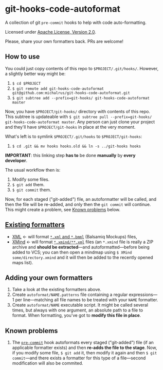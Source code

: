 git-hooks-code-autoformat
=========================

A collection of git `pre-commit` hooks to help with code auto-formatting.

Licensed under [Apache License, Version 2.0](http://www.apache.org/licenses/LICENSE-2.0.html).

Please, share your own formatters back. PRs are welcome!

How to use
----------
You could just copy contents of this repo to `$PROJECT/.git/hooks/`. However, a slightly better way might be:

1. `$ cd $PROJECT`
1. `$ git remote add git-hooks-code-autoformat git@github.com:michalrus/git-hooks-code-autoformat.git`
1. `$ git subtree add --prefix=git-hooks/ git-hooks-code-autoformat master`

Now, you have `$PROJECT/git-hooks/` directory with contents of this repo. This subtree is updateable with `$ git subtree pull --prefix=git-hooks/ git-hooks-code-autoformat master`. Any person can just clone your project and they'll have `$PROJECT/git-hooks` in place at the very moment.

What's left is to symlink `$PROJECT/.git/hooks` to `$PROJECT/git-hooks`:

1. `$ cd .git && mv hooks hooks.old && ln -s ../git-hooks hooks`

**IMPORTANT**: this linking step **has to** be done **manually** by **every developer**.

The usual workflow then is:

1. Modify some files.
1. `$ git add` them.
1. `$ git commit` them.

Now, for each staged ("git-added") file, an autoformatter will be called, and then the file will be re-added, and only then the `git commit` will continue. This might create a problem, see [Known problems](#known-problems) below.

[Existing formatters](/autoformat)
-------------------

* [XML](/autoformat/xml) ← will format [`*.xml` and `*.bmml`](/autoformat/xml.patterns) (Balsamiq Mockups) files,
* [XMind](/autoformat/xmind) ← will format [`*.xmind/**.xml`](/autoformat/xmind.patterns) files (an `*.xmind` file is really a ZIP archive and **should be extracted**—and autoformatted—before being added to VCS; you can then open a mindmap using `$ XMind some/directory.xmind` and it will then be added to the recently opened maps list).

Adding your own formatters
--------------------------

1. Take a look at the existing formatters above.
2. Create `autoformat/NAME.patterns` file containing a regular expressions—1 per line—matching all file names to be treated with your `NAME` formatter.
3. Create `autoformat/NAME` executable script. It might be called several times, but always with one argument, an absolute path to a file to format. When formatting, you've got to **modify this file in place**.

Known problems
--------------

1. The [`pre-commit`](/pre-commit) hook autoformats every staged ("git-added") file (if an applicable formatter exists) and then **re-adds the file to the stage**. Now, if you modify some file, `$ git add` it, then modify it again and then `$ git commit`—and there exists a formatter for this type of a file—second modification will also be commited.
